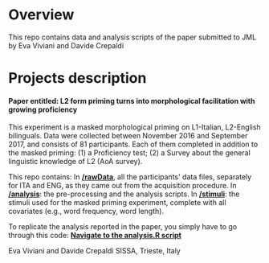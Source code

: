 # Overview
This repo contains data and analysis scripts of the paper submitted to JML by Eva Viviani and Davide Crepaldi

# Projects description
#### Paper entitled: L2 form priming turns into morphological facilitation with growing proficiency ####

This experiment is a masked morphological priming on L1-Italian, L2-English bilinguals. 
Data were collected between November 2016 and September 2017, and consists of 81 participants.
Each of them completed in addition to the masked priming: 
(1) a Proficiency test; 
(2) a Survey about the general linguistic knowledge of L2 (AoA survey).

This repo contains: 
In **[/rawData](https://github.com/n400peanuts/M2-maskedprimingBilinguals/tree/master/rawData)**, all the participants' data files, separately for ITA and ENG, as they came out from the acquisition procedure.
In **[/analysis](https://github.com/n400peanuts/M2-maskedprimingBilinguals/tree/master/analysis)**: the pre-processing and the analysis scripts.
In **[/stimuli](https://github.com/n400peanuts/M2-maskedprimingBilinguals/tree/master/stimuli)**: the stimuli used for the masked priming experiment, complete with all covariates (e.g., word frequency, word length).

To replicate the analysis reported in the paper, you simply have to go through this code:
**[Navigate to the analysis.R script](https://github.com/n400peanuts/M2-maskedprimingBilinguals/blob/master/analysis/analysis.R)**

Eva Viviani and Davide Crepaldi
SISSA, Trieste, Italy
